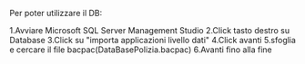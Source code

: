 Per poter utilizzare il DB:

1.Avviare Microsoft SQL Server Management Studio
2.Click tasto destro su Database
3.Click su "importa applicazioni livello dati"
4.Click avanti
5.sfoglia e cercare il file bacpac(DataBasePolizia.bacpac)
6.Avanti fino alla fine
